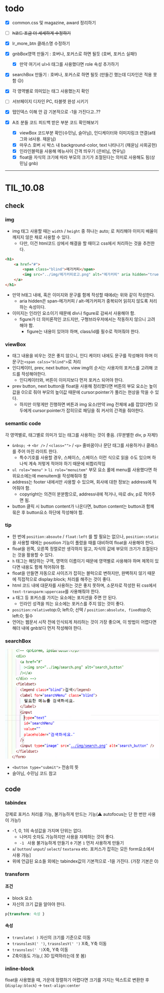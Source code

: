 # todo

- [x] common.css 및 magazine, award 정리하기
- [ ] ~~h코드 조금 더 세세하게 수정하기~~
- [x] lr_more_btn 클래스명 수정하기
- [x] gnbBox영역 만들기 : 호버나, 포커스로 하면 될듯 (호버, 포커스 실패!)
  - [x] 만약 여기서 ul>li 태그를 사용했다면 role 속성 추가하기
- [x] searchBox 만들기 : 호버나, 포커스로 하면 될듯 (만들긴 했는데 디자인은 적용 못함 😥)
- [x] 각 영역별로 의미있는 태그 사용했는지 확인
- [ ] 서브페이지 디자인 PC, 타블렛 완성 시키기
- [x] 탭인덱스 이해 안 감 기본적으로 -1을 가진다고..??



- [x] A조 분들 코드 피드백 받은 부분 코드 확인해보기
  - [x] viewBox 코드부분 확인(수민님, 슬아님), 인디케이터와 이미지링크 연결(a태그와 id사용. 채윤님)
  - [x] 마우스 호버 시 박스 내 background-color, text 나타나기 (채윤님 사회공헌)
  - [x] 인라인블럭을 사용해 메뉴사이 간격 띄우기 (은비님, 연우님)
  - [x] float을 자식의 크기에 따라 부모의 크기가 조절된다는 의미로 사용해도 됨(상민님 gnb)

---

# TIL_10.08
<div id="til_1008"></div>

## check

### img

- img 태그 사용할 때는 `width` / `height` 중 하나는 auto; 로 처리해야 이미지 배율이 깨지지 않은 채로 사용할 수 있다.
  - 다만, 이건 html코드 상에서 해결을 할 때이고 css에서 처리하는 것을 추천한다.

```html
<h1>
    <a href="#">
    	<span class="blind">메가커피</span>
        <img src="../img/메가커피로고.png" alt="메가커피" aria hidden="true">
    </a>
</h1>
```

- 만약 h태그 내에, 혹은 이미지와 문구를 함께 작성할 때에d는 위와 같이 작성한다.
  - aria hidden은 span-메가커피 / alt-메가커피가 중복되어 읽히지 않도록 처리하는 속성이다.
- 이미지는 인라인 요소이기 때문에 div나 figure로 감싸서 사용해야 함.
  - figure가 더 의미론적인 코드지만, 구형브라우저에서는 작동하지 않으니 고려해야 함.
    - figure는 내용이 있어야 하며, class/id를 필수로 적어줘야 한다.



### viewBox

- 태그 내용을 비우는 것은 좋지 않으니, 인디 케이터 내에도 문구를 작성해야 하며 이 문구는`<span calss="blind">`로 처리
- 인디케이터, prev, next button, view img의 순서는 사용자의 포커스를 고려해 코드를 작성해야한다.
  - 인디케이터와, 버튼이 이미지보다 먼저 포커스 되어야 한다.
- prev button, next button을 float을 사용해 정리했다면 버튼의 부모 요소는 높이값을 0으로 줘야 부모의 높이값 때문에 cursor:pointer가 풀리는 현상을 막을 수 있다.
  - 하지만 이렇게만 진행하면 버튼과 img 요소(만약 img 전체에 a를 잡았다면) 모두에게 cursor:pointer가 잡히므로 패딩을 줘 커서의 간격을 줘야한다.





### semantic code

각 영역별로, 태그별로 의미가 있는 태그를 사용하는 것이 좋음. (무분별한 div, p 자제!)



- `&nbsp;` → `<br />` / `<class="">` / `<p>` 줄바꿈이나 문단 태그를 사용하거나 클래스를 주어 마진 라이트 한다.
  - 특수기호를 사용할 경우, 스페이스, 스페이스 이런 식으로 읽을 수도 있으며 하나씩 계속 저렇게 적어야 하기 때문에 비합리적임
- `ul role="menu"`   >  `li role="menuitem"` 부모 요소 롤에 menu를 사용했다면 하위요소에는에 menuitem을 작성해줘야 함
- address는 footer 내에서만 사용할 수 있으며, 회사에 대한 정보는 address에 적어줘야 함.
  - copyright는 의견이 분분함으로,  address내에 적거나, 따로 div, p로 적어주면 됨.
- button 클릭 시 button content가 나온다면, button content는 button과 함께 묶은 후 button요소 하단에 작성해야 함.

### tip

- 한 번에 `position:absoute` / `float:left` 를 할 필요는 없으나, `position:static`을 사용할 때에는 posotion 기능이 풀렸을 때를 대비하여 float을 사용해야 한다.
- float을 왼쪽, 오른쪽 정렬로만 생각하지 말고, 자식의 값에 부모의 크기가 조절된다는 것을 활용할 수 있다.
- `h` 태그는 해당하는 구역, 영역의 이름이기 때문에 영역별로 사용해야 하며 제목이 있다면 내용도 함께 적어줘야 함.
- float을 만들면 자동으로 사이즈가 잡히는 블럭으로 변하지만, 완벽하지 않기 때문에 직접적으로 display:block; 처리를 해주는 것이 좋다.
- html 코드 내에 대문자를 사용하는 것은 좋지 못하며, 소문자로 작성한 뒤 css에서 `text-transparm:uppercase`를 사용해줘야 한다.
- `a` 태그 등 포커스를 가지는 요소에는 포지션을 주면 안 된다.
  - 인라인 성격을 띄는 요소에는 포커스를 주지 않는 것이 좋다.
- `position:relative`top:0; left:0; 선택 / `position:absolute, fixed`top:0; left:0;  필수
- 언어는 웹문서 시작 전에 인식되게 처리하는 것이 가장 좋으며, 이 방법이 어렵다면 해더 내에 gnb보다 먼저 작성해야 한다.



### searchBox

![](img/html_basic/htmlCode_img15.png)

- `<button type="submit">` 전송의 뜻
- 슬아님, 수민님 코드 참고





## code

### tabindex

강제로 포커스 처리를 가능, 불가능하게 만드는 기능(:warning: autofocus는 단 한 번만 사용이 가능!)

- -1, 0, 1의 속성값을 가지며 단위는 없다.
  - 나머지 숫자도 가능하지만 사용을 자제하는 것이 좋다.
  - `-1 ` 사용 불가능하게 만들기 `0` 기본 `1` 먼저 사용하게 만들기
- `a`/ `button`/ `unput`/ `select`/ `textarea` etc. 포커스가 잡히는 모든 form요소에서 사용 가능]
- 위에 언급된 요소들 외에는 tabindex값이 기본적으로 -1을 가진다. (가장 기본은 0)

### transform

#### 조건

- block 요소
- 자신의 크기 값을 알아야 한다.

```css
p{transform: 속성 }
```

#### 속성

- `translate( )` 자신의 크기를 기준으로 이동
- `trasnslesX(' ')`, `trasnslesY(' ')` X축, Y축 이동
- `trasnsles(' ')`X축, Y축 이동
- Z축이동도 가능,( 3D 입력하라는데 못 봄)

### inline-block

float을 사용했을 때, 가운데 정렬하기 어렵다면 크기를 가지는 텍스트로 변환한 후(`display:block`) → `text-align:center`



